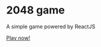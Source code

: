 # 2048 game

A simple game powered by ReactJS

[Play now!](https://aminpaks.github.io/reactjs-2048/build/)
